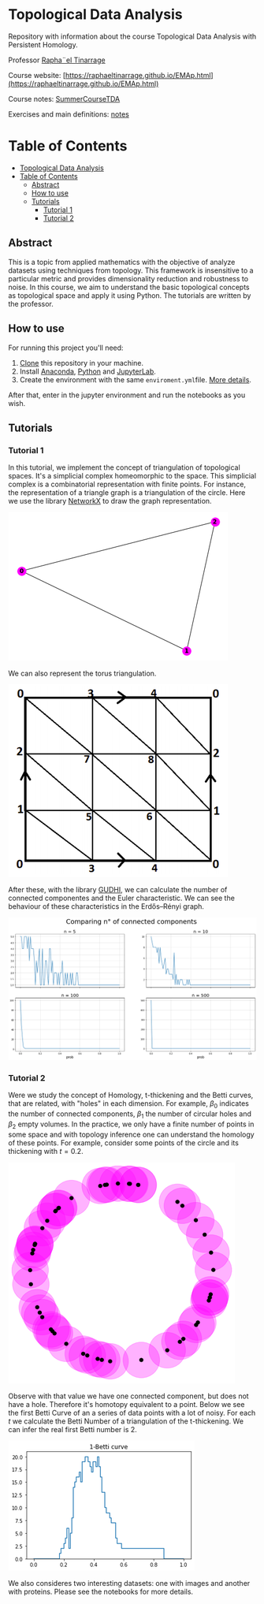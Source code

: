 # Topological Data Analysis

Repository with information about the course Topological Data Analysis with Persistent Homology. 

Professor [Rapha¨el Tinarrage](https://raphaeltinarrage.github.io/)

Course website: [https://raphaeltinarrage.github.io/EMAp.html](https://raphaeltinarrage.github.io/EMAp.html)

Course notes: [SummerCourseTDA](https://raphaeltinarrage.github.io/files/EMAp/SummerCourseTDA.pdf)

Exercises and main definitions: [notes](https://lucasmoschen.github.io/files/disciplines/topological-data-analysis/exercises.pdf)

# Table of Contents

- [Topological Data Analysis](#topological-data-analysis)
- [Table of Contents](#table-of-contents)
  - [Abstract](#abstract)
  - [How to use](#how-to-use)
  - [Tutorials](#tutorials)
    - [Tutorial 1](#tutorial-1)
    - [Tutorial 2](#tutorial-2)

Abstract
---

This is a topic from applied mathematics with the objective of analyze
datasets using techniques from topology. This framework is insensitive to a
particular metric and provides dimensionality reduction and robustness to
noise. In this course, we aim to understand the basic topological concepts as
topological space and apply it using Python. The tutorials are written by the
professor. 

How to use 
---

For running this project you'll need: 

1. [Clone](https://git-scm.com/docs/git-clone) this repository in your
   machine. 
2. Install
   [Anaconda](https://docs.conda.io/projects/conda/en/latest/user-guide/install/linux.html),
   [Python](https://docs.python-guide.org/starting/install3/linux/) and
   [JupyterLab](https://jupyter.org/install). 
3. Create the environment with the same `enviroment.yml`file. [More details](https://docs.conda.io/projects/conda/en/latest/user-guide/tasks/manage-environments.html#creating-an-environment-from-an-environment-yml-file).


After that, enter in the jupyter environment and run the notebooks as you
wish. 

Tutorials 
---

### Tutorial 1

In this tutorial, we implement the concept of triangulation of topological spaces. It's a simplicial complex homeomorphic to the space. This simplicial complex is a combinatorial representation with finite points. For instance, the representation of a triangle graph is a triangulation of the circle. Here we use the library [NetworkX](https://networkx.org/) to draw the graph representation. 

![circle](images/circle-triangulation.png)

We can also represent the torus triangulation. 

![torus](images/torus-triangulation.png)

After these, with the library [GUDHI](https://gudhi.inria.fr/), we can calculate the number of connected componentes and the Euler characteristic. We can see the behaviour of these characteristics in the Erdős–Rényi graph. 

![erdos](images/graph-erdos-n-components.png)

### Tutorial 2 

Were we study the concept of Homology, t-thickening and the Betti curves, that
are related, with "holes" in each dimension. For example, $\beta_0$ indicates
the number of connected components, $\beta_1$ the number of circular holes and
$\beta_2$ empty volumes. In the practice, we only have a finite number of
points in some space and with topology inference one can understand the
homology of these points. For example, consider some points of the circle and
its thickening with $t = 0.2$.

![](images/thickening-circle.png) 

Observe with that value we have one connected component, but does not have a
hole. Therefore it's homotopy equivalent to a point. Below we see the first
Betti Curve of an a series of data points with a lot of noisy. For each $t$ we
calculate the Betti Number of a triangulation of the t-thickening. We can
infer the real first Betti number is 2. 

![](images/betti-curve-1-torus.png)

We also consideres two interesting datasets: one with images and another with
proteins. Please see the notebooks for more details. 